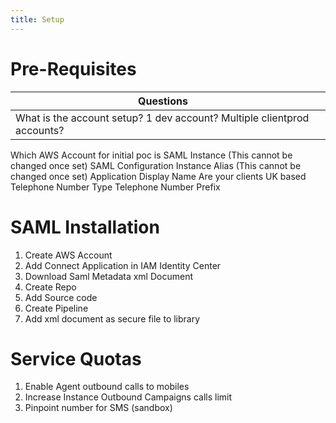 ```yaml
---
title: Setup
---
```


# Pre-Requisites

|Questions||
|-|-|
|What is the account setup? 1 dev account? Multiple clientprod accounts?|
Which AWS Account for initial poc
is SAML Instance (This cannot be changed once set)
SAML Configuration
Instance Alias (This cannot be changed once set)
Application Display Name
Are your clients UK based
Telephone Number Type
Telephone Number Prefix

# SAML Installation
1. Create AWS Account
2. Add Connect Application in IAM Identity Center
3. Download Saml Metadata xml Document
4. Create Repo
5. Add Source code
6. Create Pipeline
7. Add xml document as secure file to library


# Service Quotas
1. Enable Agent outbound calls to mobiles
2. Increase Instance Outbound Campaigns calls limit
3. Pinpoint number for SMS (sandbox)



